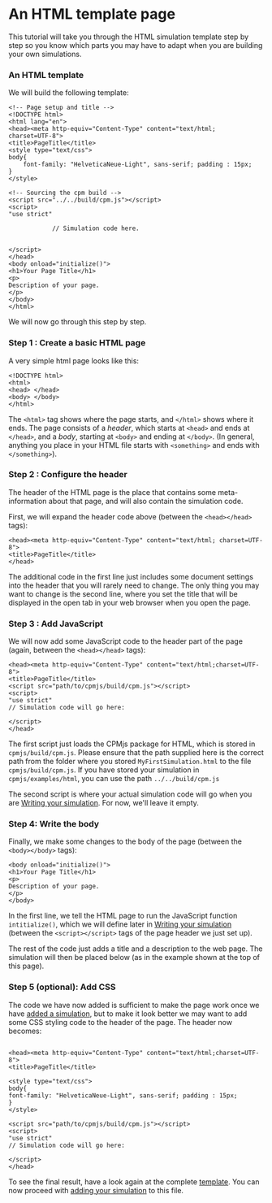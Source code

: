 # An HTML template page

This tutorial will take you through the HTML simulation template 
step by step so you know which parts you may have to adapt when 
you are building your own simulations.

### An HTML template

We will build the following template:

```$xslt
<!-- Page setup and title -->
<!DOCTYPE html>
<html lang="en">
<head><meta http-equiv="Content-Type" content="text/html;
charset=UTF-8">
<title>PageTitle</title>
<style type="text/css"> 
body{
    font-family: "HelveticaNeue-Light", sans-serif; padding : 15px;
}
</style>

<!-- Sourcing the cpm build -->
<script src="../../build/cpm.js"></script>
<script>
"use strict"

            // Simulation code here.


</script>
</head>
<body onload="initialize()">
<h1>Your Page Title</h1>
<p>
Description of your page.
</p>
</body>
</html>
```

We will now go through this step by step.

### Step 1 : Create a basic HTML page

A very simple html page looks like this:

```$xslt
<!DOCTYPE html>
<html>
<head> </head>
<body> </body>
</html>
```

The `<html>` tag shows where the page starts, and `</html>` shows where it ends.
The page consists of a *header*, which starts at `<head>` and ends at `</head>`,
and a *body*, starting at `<body>` and ending at `</body>`. (In general,
anything you place in your HTML file starts with `<something>` and ends with
`</something>`).

### Step 2 : Configure the header

The header of the HTML page is the place that contains some meta-information
about that page, and will also contain the simulation code.

First, we will expand the header code above (between the `<head></head>` tags):

```$xslt
<head><meta http-equiv="Content-Type" content="text/html; charset=UTF-8">
<title>PageTitle</title>
</head>
```

The additional code in the first line just includes some document settings into 
the header that you will rarely need to change. The only thing you may want to 
change is the second line, where you set the title that will be displayed
in the open tab in your web browser when you open the page.

### Step 3 : Add JavaScript

We will now add some JavaScript code to the header part of the page (again,
between the `<head></head>` tags):

```$xslt
<head><meta http-equiv="Content-Type" content="text/html;charset=UTF-8">
<title>PageTitle</title>
<script src="path/to/cpmjs/build/cpm.js"></script>
<script>
"use strict"
// Simulation code will go here:

</script>
</head>
```

The first script just loads the CPMjs package for HTML, which is stored in
`cpmjs/build/cpm.js`. Please ensure that the path supplied here is the correct
path from the folder where you stored `MyFirstSimulation.html` to the file
`cpmjs/build/cpm.js`. If you have stored your simulation in `cpmjs/examples/html`,
you can use the path `../../build/cpm.js`

The second script is where your actual simulation code
will go when you are [Writing your simulation](quickstart.html#writing-your-simulation).
For now, we'll leave it empty.

### Step 4: Write the body

Finally, we make some changes to the body of the page (between the `<body></body>` tags):

```$xslt
<body onload="initialize()">
<h1>Your Page Title</h1>
<p>
Description of your page.
</p>
</body>
```

In the first line, we tell the HTML page to run the JavaScript function 
`intitialize()`, which we will define later in 
[Writing your simulation](quickstart.html#writing-your-simulation) (between the 
`<script></script>` tags of the page header we just set up).

The rest of the code just adds a title and a description to the web page.
The simulation will then be placed below (as in the example shown
at the top of this page).

### Step 5 (optional): Add CSS

The code we have now added is sufficient to make the page work once we have
[added a simulation](quickstart.html#writing-your-simulation), but to make it look better we
may want to add some CSS styling code to the header of the page. The header now
becomes:

```$xslt

<head><meta http-equiv="Content-Type" content="text/html;charset=UTF-8">
<title>PageTitle</title>

<style type="text/css"> 
body{
font-family: "HelveticaNeue-Light", sans-serif; padding : 15px;
}
</style>

<script src="path/to/cpmjs/build/cpm.js"></script>
<script>
"use strict"
// Simulation code will go here:

</script>
</head>
```

To see the final result, have a look again at the complete
 [template](#an-html-template). You can now proceed with
 [adding your simulation](quickstart.html#writing-your-simulation) to this file.